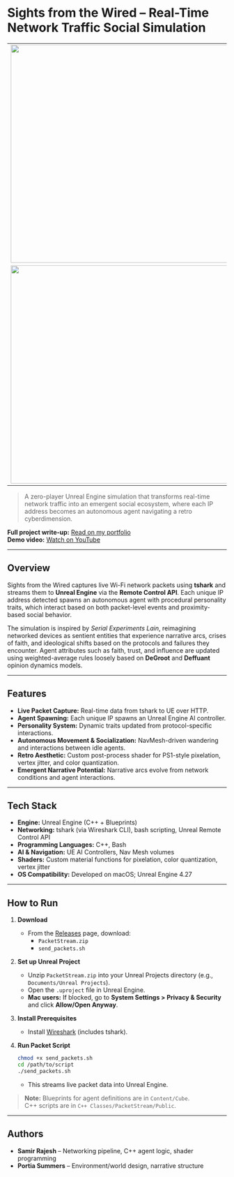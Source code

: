 # Sights from the Wired – Real-Time Network Traffic Social Simulation

|  |  |
|--|--|
| <img src="https://github.com/user-attachments/assets/b0aa9ee2-346b-43d0-b2d0-9614855bb108" width="500px"/> | <img src="https://github.com/user-attachments/assets/1f7de6f3-2fee-42ca-84c1-5a6a84f0f5f5" width="500px"/> |
| <img src="https://github.com/user-attachments/assets/a5c0a0b3-75a7-4dab-a0cb-1767f9242968" width="500px"/> | <img src="https://github.com/user-attachments/assets/a3e7f18d-cf52-445f-96e3-66a07105126e" width="500px"/> |

> A zero-player Unreal Engine simulation that transforms real-time network traffic into an emergent social ecosystem, where each IP address becomes an autonomous agent navigating a retro cyberdimension.

**Full project write-up:** [Read on my portfolio](https://samirsfolder.com)  
**Demo video:** [Watch on YouTube](https://youtu.be/YOUR_VIDEO_LINK)

---

## Overview
Sights from the Wired captures live Wi-Fi network packets using **tshark** and streams them to **Unreal Engine** via the **Remote Control API**. Each unique IP address detected spawns an autonomous agent with procedural personality traits, which interact based on both packet-level events and proximity-based social behavior.

The simulation is inspired by *Serial Experiments Lain*, reimagining networked devices as sentient entities that experience narrative arcs, crises of faith, and ideological shifts based on the protocols and failures they encounter. Agent attributes such as faith, trust, and influence are updated using weighted-average rules loosely based on **DeGroot** and **Deffuant** opinion dynamics models.

---

## Features
- **Live Packet Capture:** Real-time data from tshark to UE over HTTP.
- **Agent Spawning:** Each unique IP spawns an Unreal Engine AI controller.
- **Personality System:** Dynamic traits updated from protocol-specific interactions.
- **Autonomous Movement & Socialization:** NavMesh-driven wandering and interactions between idle agents.
- **Retro Aesthetic:** Custom post-process shader for PS1-style pixelation, vertex jitter, and color quantization.
- **Emergent Narrative Potential:** Narrative arcs evolve from network conditions and agent interactions.

---

## Tech Stack
- **Engine:** Unreal Engine (C++ + Blueprints)
- **Networking:** tshark (via Wireshark CLI), bash scripting, Unreal Remote Control API
- **Programming Languages:** C++, Bash
- **AI & Navigation:** UE AI Controllers, Nav Mesh volumes
- **Shaders:** Custom material functions for pixelation, color quantization, vertex jitter
- **OS Compatibility:** Developed on macOS; Unreal Engine 4.27

---

## How to Run

1. **Download**
   - From the [Releases](https://github.com/YOUR_USERNAME/sights-from-the-wired/releases) page, download:
     - `PacketStream.zip`
     - `send_packets.sh`

2. **Set up Unreal Project**
   - Unzip `PacketStream.zip` into your Unreal Projects directory (e.g., `Documents/Unreal Projects`).
   - Open the `.uproject` file in Unreal Engine.
   - **Mac users:** If blocked, go to **System Settings > Privacy & Security** and click **Allow/Open Anyway**.

3. **Install Prerequisites**
   - Install [Wireshark](https://www.wireshark.org/) (includes tshark).

4. **Run Packet Script**
   ```bash
   chmod +x send_packets.sh
   cd /path/to/script
   ./send_packets.sh
   ```
   - This streams live packet data into Unreal Engine.

> **Note:** Blueprints for agent definitions are in `Content/Cube`.  
> C++ scripts are in `C++ Classes/PacketStream/Public`.

---

## Authors
- **Samir Rajesh** – Networking pipeline, C++ agent logic, shader programming
- **Portia Summers** – Environment/world design, narrative structure
